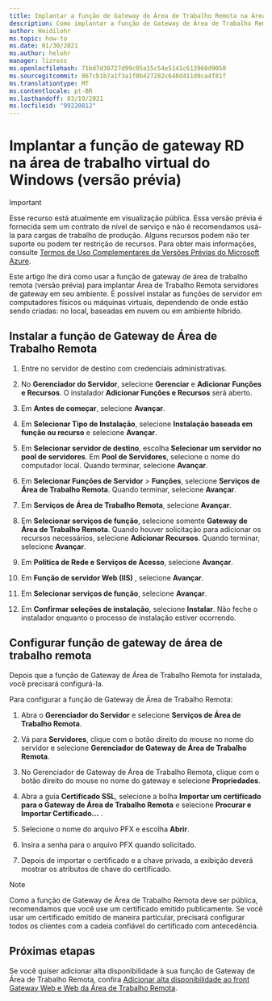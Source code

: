 ```yaml
---
title: Implantar a função de Gateway de Área de Trabalho Remota na Área de Trabalho Virtual do Windows – Azure
description: Como implantar a função de Gateway de Área de Trabalho Remota na Área de Trabalho Virtual do Windows.
author: Heidilohr
ms.topic: how-to
ms.date: 01/30/2021
ms.author: helohr
manager: lizross
ms.openlocfilehash: 71bd7d38727d99c05a15c54e5141c613960d9050
ms.sourcegitcommit: 867cb1b7a1f3a1f0b427282c648d411d0ca4f81f
ms.translationtype: MT
ms.contentlocale: pt-BR
ms.lasthandoff: 03/19/2021
ms.locfileid: "99220812"
---
```

# <a name="deploy-the-rd-gateway-role-in-windows-virtual-desktop-preview"></a>Implantar a função de gateway RD na área de trabalho virtual do Windows (versão prévia)

> [!IMPORTANT]
> Esse recurso está atualmente em visualização pública.
> Essa versão prévia é fornecida sem um contrato de nível de serviço e não é recomendamos usá-la para cargas de trabalho de produção. Alguns recursos podem não ter suporte ou podem ter restrição de recursos.
> Para obter mais informações, consulte [Termos de Uso Complementares de Versões Prévias do Microsoft Azure](https://azure.microsoft.com/support/legal/preview-supplemental-terms/).

Este artigo lhe dirá como usar a função de gateway de área de trabalho remota (versão prévia) para implantar Área de Trabalho Remota servidores de gateway em seu ambiente. É possível instalar as funções de servidor em computadores físicos ou máquinas virtuais, dependendo de onde estão sendo criadas: no local, baseadas em nuvem ou em ambiente híbrido.

## <a name="install-the-rd-gateway-role"></a>Instalar a função de Gateway de Área de Trabalho Remota

1. Entre no servidor de destino com credenciais administrativas.

2. No **Gerenciador do Servidor**, selecione **Gerenciar** e **Adicionar Funções e Recursos**. O instalador **Adicionar Funções e Recursos** será aberto.

3. Em **Antes de começar**, selecione **Avançar**.

4. Em **Selecionar Tipo de Instalação**, selecione **Instalação baseada em função ou recurso** e selecione **Avançar**.

5. Em **Selecionar servidor de destino**, escolha **Selecionar um servidor no pool de servidores**. Em **Pool de Servidores**, selecione o nome do computador local. Quando terminar, selecione **Avançar**.

6. Em **Selecionar Funções de Servidor** > **Funções**, selecione **Serviços de Área de Trabalho Remota**. Quando terminar, selecione **Avançar**.

7. Em **Serviços de Área de Trabalho Remota**, selecione **Avançar**.

8. Em **Selecionar serviços de função**, selecione somente **Gateway de Área de Trabalho Remota**. Quando houver solicitação para adicionar os recursos necessários, selecione **Adicionar Recursos**. Quando terminar, selecione **Avançar**.

9. Em **Política de Rede e Serviços de Acesso**, selecione **Avançar**.

10. Em **Função de servidor Web (IIS)** , selecione **Avançar**.

11. Em **Selecionar serviços de função**, selecione **Avançar**.

12. Em **Confirmar seleções de instalação**, selecione **Instalar**. Não feche o instalador enquanto o processo de instalação estiver ocorrendo.

## <a name="configure-rd-gateway-role"></a>Configurar função de gateway de área de trabalho remota

Depois que a função de Gateway de Área de Trabalho Remota for instalada, você precisará configurá-la.

Para configurar a função de Gateway de Área de Trabalho Remota:

1. Abra o **Gerenciador do Servidor** e selecione **Serviços de Área de Trabalho Remota**.

2. Vá para **Servidores**, clique com o botão direito do mouse no nome do servidor e selecione **Gerenciador de Gateway de Área de Trabalho Remota**.

3. No Gerenciador de Gateway de Área de Trabalho Remota, clique com o botão direito do mouse no nome do gateway e selecione **Propriedades**.

4. Abra a guia **Certificado SSL**, selecione a bolha **Importar um certificado para o Gateway de Área de Trabalho Remota** e selecione **Procurar e Importar Certificado…** .

5. Selecione o nome do arquivo PFX e escolha **Abrir**.

6. Insira a senha para o arquivo PFX quando solicitado.

7. Depois de importar o certificado e a chave privada, a exibição deverá mostrar os atributos de chave do certificado.

>[!NOTE]
>Como a função de Gateway de Área de Trabalho Remota deve ser pública, recomendamos que você use um certificado emitido publicamente. Se você usar um certificado emitido de maneira particular, precisará configurar todos os clientes com a cadeia confiável do certificado com antecedência.

## <a name="next-steps"></a>Próximas etapas

Se você quiser adicionar alta disponibilidade à sua função de Gateway de Área de Trabalho Remota, confira [Adicionar alta disponibilidade ao front Gateway Web e Web da Área de Trabalho Remota](/windows-server/remote/remote-desktop-services/rds-rdweb-gateway-ha).